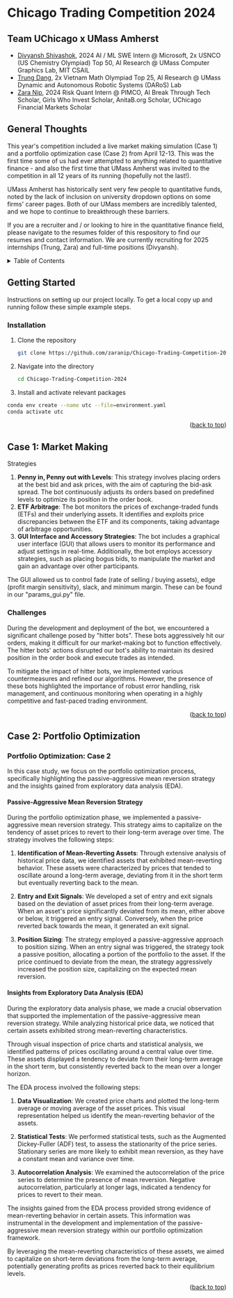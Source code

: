 # Chicago Trading Competition 2024
## Team UChicago x UMass Amherst
- <a href="https://github.com/coolkite/">Divyansh Shivashok</a>, 2024 AI / ML SWE Intern @ Microsoft, 2x USNCO (US Chemistry Olympiad) Top 50, AI Research @ UMass Computer Graphics Lab, MIT CSAIL
- <a href="https://github.com/dmtrung14/">Trung Dang</a>, 2x Vietnam Math Olympiad Top 25, AI Research @ UMass Dynamic and Autonomous Robotic Systems (DARoS) Lab
- <a href="https://github.com/zaranip/">Zara Nip</a>, 2024 Risk Quant Intern @ PIMCO, AI Break Through Tech Scholar, Girls Who Invest Scholar, AnitaB.org Scholar, UChicago Financial Markets Scholar

## General Thoughts
This year's competition included a live market making simulation (Case 1) and a portfolio optimization case (Case 2) from April 12-13. This was the first time some of us had ever attempted to anything related to quantitative finance - and also the first time that UMass Amherst was invited to the competition in all 12 years of its running (hopefully not the last!).

UMass Amherst has historically sent very few people to quantitative funds, noted by the lack of inclusion on university dropdown options on some firms' career pages. Both of our UMass members are incredibly talented, and we hope to continue to breakthrough these barriers.

If you are a recruiter and / or looking to hire in the quantitative finance field, please navigate to the resumes folder of this respository to find our resumes and contact information. We are currently recruiting for 2025 internships (Trung, Zara) and full-time positions (Divyansh).

<!-- TABLE OF CONTENTS -->
<details>
  <summary>Table of Contents</summary>
  <ol>
    <li>
      <a href="#getting-started">Getting Started</a>
      <ul>
        <li><a href="#installation">Installation</a></li>
      </ul>
    </li>
    <li><a href="#case-1-market-making">Case 1</a></li>
    <li><a href="#case-2-portfolio-optimization">Case 2</a></li>
    <li><a href="#contact">Recruiting</a></li>
  </ol>
</details>

<!-- GETTING STARTED -->
## Getting Started

Instructions on setting up our project locally.
To get a local copy up and running follow these simple example steps.


### Installation

1. Clone the repository
   ```sh
   git clone https://github.com/zaranip/Chicago-Trading-Competition-2024/
   ```
2. Navigate into the directory
   ```sh
   cd Chicago-Trading-Competition-2024
   ```
3. Install and activate relevant packages
  ```sh
  conda env create --name utc --file=environment.yaml
  conda activate utc
  ```

<p align="right">(<a href="#readme-top">back to top</a>)</p>

<!-- Case 1 -->
## Case 1: Market Making

Strategies
1. **Penny in, Penny out with Levels**: This strategy involves placing orders at the best bid and ask prices, with the aim of capturing the bid-ask spread. The bot continuously adjusts its orders based on predefined levels to optimize its position in the order book.
2. **ETF Arbitrage**: The bot monitors the prices of exchange-traded funds (ETFs) and their underlying assets. It identifies and exploits price discrepancies between the ETF and its components, taking advantage of arbitrage opportunities.
3. **GUI Interface and Accessory Strategies**: The bot includes a graphical user interface (GUI) that allows users to monitor its performance and adjust settings in real-time. Additionally, the bot employs accessory strategies, such as placing bogus bids, to manipulate the market and gain an advantage over other participants.

The GUI allowed us to control fade (rate of selling / buying assets), edge (profit margin sensitivity), slack, and minimum margin. These can be found in our "params_gui.py" file.

### Challenges
During the development and deployment of the bot, we encountered a significant challenge posed by "hitter bots". These bots aggressively hit our orders, making it difficult for our market-making bot to function effectively. The hitter bots' actions disrupted our bot's ability to maintain its desired position in the order book and execute trades as intended.

To mitigate the impact of hitter bots, we implemented various countermeasures and refined our algorithms. However, the presence of these bots highlighted the importance of robust error handling, risk management, and continuous monitoring when operating in a highly competitive and fast-paced trading environment.


<p align="right">(<a href="#readme-top">back to top</a>)</p>

<!-- Case 2 -->
## Case 2: Portfolio Optimization

### Portfolio Optimization: Case 2

In this case study, we focus on the portfolio optimization process, specifically highlighting the passive-aggressive mean reversion strategy and the insights gained from exploratory data analysis (EDA).

#### Passive-Aggressive Mean Reversion Strategy

During the portfolio optimization phase, we implemented a passive-aggressive mean reversion strategy. This strategy aims to capitalize on the tendency of asset prices to revert to their long-term average over time. The strategy involves the following steps:

1. **Identification of Mean-Reverting Assets**: Through extensive analysis of historical price data, we identified assets that exhibited mean-reverting behavior. These assets were characterized by prices that tended to oscillate around a long-term average, deviating from it in the short term but eventually reverting back to the mean.

2. **Entry and Exit Signals**: We developed a set of entry and exit signals based on the deviation of asset prices from their long-term average. When an asset's price significantly deviated from its mean, either above or below, it triggered an entry signal. Conversely, when the price reverted back towards the mean, it generated an exit signal.

3. **Position Sizing**: The strategy employed a passive-aggressive approach to position sizing. When an entry signal was triggered, the strategy took a passive position, allocating a portion of the portfolio to the asset. If the price continued to deviate from the mean, the strategy aggressively increased the position size, capitalizing on the expected mean reversion.

#### Insights from Exploratory Data Analysis (EDA)

During the exploratory data analysis phase, we made a crucial observation that supported the implementation of the passive-aggressive mean reversion strategy. While analyzing historical price data, we noticed that certain assets exhibited strong mean-reverting characteristics.

Through visual inspection of price charts and statistical analysis, we identified patterns of prices oscillating around a central value over time. These assets displayed a tendency to deviate from their long-term average in the short term, but consistently reverted back to the mean over a longer horizon.

The EDA process involved the following steps:

1. **Data Visualization**: We created price charts and plotted the long-term average or moving average of the asset prices. This visual representation helped us identify the mean-reverting behavior of the assets.

2. **Statistical Tests**: We performed statistical tests, such as the Augmented Dickey-Fuller (ADF) test, to assess the stationarity of the price series. Stationary series are more likely to exhibit mean reversion, as they have a constant mean and variance over time.

3. **Autocorrelation Analysis**: We examined the autocorrelation of the price series to determine the presence of mean reversion. Negative autocorrelation, particularly at longer lags, indicated a tendency for prices to revert to their mean.

The insights gained from the EDA process provided strong evidence of mean-reverting behavior in certain assets. This information was instrumental in the development and implementation of the passive-aggressive mean reversion strategy within our portfolio optimization framework.

By leveraging the mean-reverting characteristics of these assets, we aimed to capitalize on short-term deviations from the long-term average, potentially generating profits as prices reverted back to their equilibrium levels.
<p align="right">(<a href="#readme-top">back to top</a>)</p>

